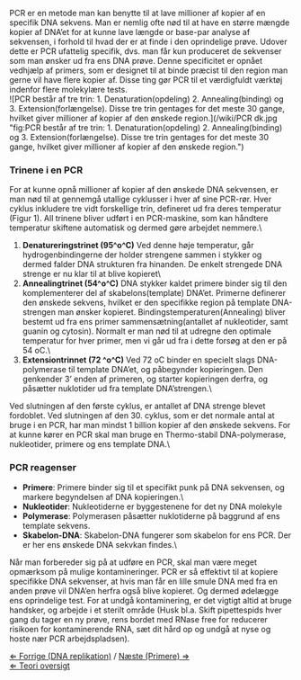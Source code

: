 PCR er en metode man kan benytte til at lave millioner af kopier af en
specifik DNA sekvens. Man er nemlig ofte nød til at have en større
mængde kopier af DNA’et for at kunne lave længde or base-par analyse af
sekvensen, i forhold til hvad der er at finde i den oprindelige prøve.
Udover dette er PCR ufattelig specifik, dvs. man får kun produceret de
sekvenser som man ønsker ud fra ens DNA prøve. Denne specificitet er
opnået vedhjælp af primers, som er designet til at binde præcist til den
region man gerne vil have flere kopier af. Disse ting gør PCR til et
værdigfuldt værktøj indenfor flere molekylære tests.\
 ![PCR består af tre trin: 1. Denaturation(opdeling) 2.
Annealing(binding) og 3. Extension(forlængelse). Disse tre trin gentages
for det meste 30 gange, hvilket giver millioner af kopier af den ønskede
region.](/wiki/PCR dk.jpg "fig:PCR består af tre trin: 1. Denaturation(opdeling) 2. Annealing(binding) og 3. Extension(forlængelse). Disse tre trin gentages for det meste 30 gange, hvilket giver millioner af kopier af den ønskede region.")

### Trinene i en PCR

For at kunne opnå millioner af kopier af den ønskede DNA sekvensen, er
man nød til at gennemgå utallige cyklusser i hver af sine PCR-rør. Hver
cyklus inkludere tre vidt forskellige trin, defineret ud fra deres
temperatur (Figur 1). All trinene bliver udført i en PCR-maskine, som
kan håndtere temperatur skiftene automatisk og dermed gøre arbejdet
nemmere.\
 1. **Denatureringstrinet (95^o^C)** Ved denne høje temperatur, går
hydrogenbindingerne der holder strengene sammen i stykker og dermed
falder DNA strukturen fra hinanden. De enkelt strengede DNA strenge er
nu klar til at blive kopieret\
2. **Annealingtrinet (54^o^C)** DNA stykker kaldet primere binder sig
til den komplementerer del af skabelons(template) DNA’et. Primerne
definerer den ønskede sekvens, hvilket er den specifikke region på
template DNA-strengen man ønsker kopieret.
Bindingstemperaturen(Annealing) bliver bestemt ud fra ens primer
sammensætning(antallet af nukleotider, samt guanin og cytosin). Normalt
er man nød til at udregne den optimale temperatur for hver primer, men
vi går ud fra i dette forsøg at den er på 54 oC.\
3. **Extensiontrinnet (72 ^o^C)** Ved 72 oC binder en specielt slags
DNA-polymerase til template DNA’et, og påbegynder kopieringen. Den
genkender 3’ enden af primeren, og starter kopieringen derfra, og
påsætter nuklotider ud fra template DNA’strengen.\

Ved slutningen af den første cyklus, er antallet af DNA strenge blevet
fordoblet. Ved slutningen af den 30. cyklus, som er det normale antal at
bruge i en PCR, har man mindst 1 billion kopier af den ønskede sekvens.
For at kunne kører en PCR skal man bruge en Thermo-stabil
DNA-polymerase, nukleotider, primere og ens template DNA.\

### PCR reagenser

-   **Primere**: Primere binder sig til et specifikt punk på DNA
    sekvensen, og markere begyndelsen af DNA kopieringen.\
-   **Nukleotider**: Nukleotiderne er byggestenene for det ny DNA
    molekyle
-   **Polymerase**: Polymerasen påsætter nuklotiderne på baggrund af ens
    template sekvens.
-   **Skabelon-DNA**: Skabelon-DNA fungerer som skabelon for ens PCR.
    Der er her ens ønskede DNA sekvkan findes.\

Når man forbereder sig på at udføre en PCR, skal man være meget
opmærksom på mulige kontamineringer. PCR er så effektivt til at kopiere
specifikke DNA sekvenser, at hvis man får en lille smule DNA med fra en
anden prøve vil DNA’en herfra også blive kopieret. Og dermed ødelægge
ens oprindelige test. For at undgå kontaminering, er det vigtigt altid
at bruge handsker, og arbejde i et sterilt område (Husk bl.a. Skift
pipettespids hver gang du tager en ny prøve, rens bordet med RNase free
for reducerer risikoen for kontaminerende RNA, sæt dit hård op og undgå
at nyse og hoste nær PCR arbejdspladsen).

[⇐ Forrige (DNA replikation)](/wiki/DNA_replikation_Bio-Kemi "wikilink") / [
Næste (Primere) ⇒](/wiki/Primere_Bio-Kemi "wikilink")\
[⇐ Teori oversigt ](/wiki/Bio-Kemi "wikilink")

